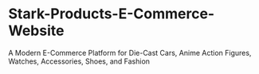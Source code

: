 # Stark-Products-E-Commerce-Website
A Modern E-Commerce Platform for Die-Cast Cars, Anime Action Figures, Watches, Accessories, Shoes, and Fashion
